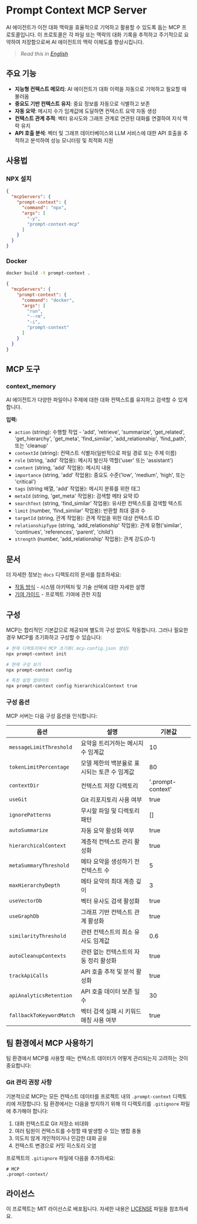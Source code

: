 # Prompt Context MCP Server

AI 에이전트가 이전 대화 맥락을 효율적으로 기억하고 활용할 수 있도록 돕는 MCP 프로토콜입니다. 이 프로토콜은 각 파일 또는 맥락의 대화 기록을 추적하고 주기적으로 요약하여 저장함으로써 AI 에이전트의 맥락 이해도를 향상시킵니다.

> *Read this in [English](README.md)*

## 주요 기능

- **지능형 컨텍스트 메모리**: AI 에이전트가 대화 이력을 자동으로 기억하고 필요할 때 불러옴
- **중요도 기반 컨텍스트 유지**: 중요 정보를 자동으로 식별하고 보존
- **자동 요약**: 메시지 수가 임계값에 도달하면 컨텍스트 요약 자동 생성
- **컨텍스트 관계 추적**: 벡터 유사도와 그래프 관계로 연관된 대화를 연결하여 지식 맥락 유지
- **API 호출 분석**: 벡터 및 그래프 데이터베이스와 LLM 서비스에 대한 API 호출을 추적하고 분석하여 성능 모니터링 및 최적화 지원

## 사용법

### NPX 설치

```json
{
  "mcpServers": {
    "prompt-context": {
      "command": "npx",
      "args": [
        "-y",
        "prompt-context-mcp"
      ]
    }
  }
}
```

### Docker

```bash
docker build -t prompt-context .
```

```json
{
  "mcpServers": {
    "prompt-context": {
      "command": "docker",
      "args": [
        "run",
        "--rm",
        "-i",
        "prompt-context"
      ]
    }
  }
}
```

## MCP 도구

### context_memory

AI 에이전트가 다양한 파일이나 주제에 대한 대화 컨텍스트를 유지하고 검색할 수 있게 합니다.

**입력:**

- `action` (string): 수행할 작업 - 'add', 'retrieve', 'summarize', 'get_related', 'get_hierarchy', 'get_meta', 'find_similar', 'add_relationship', 'find_path', 또는 'cleanup'
- `contextId` (string): 컨텍스트 식별자(일반적으로 파일 경로 또는 주제 이름)
- `role` (string, 'add' 작업용): 메시지 발신자 역할('user' 또는 'assistant')
- `content` (string, 'add' 작업용): 메시지 내용
- `importance` (string, 'add' 작업용): 중요도 수준('low', 'medium', 'high', 또는 'critical')
- `tags` (string 배열, 'add' 작업용): 메시지 분류를 위한 태그
- `metaId` (string, 'get_meta' 작업용): 검색할 메타 요약 ID
- `searchText` (string, 'find_similar' 작업용): 유사한 컨텍스트를 검색할 텍스트
- `limit` (number, 'find_similar' 작업용): 반환할 최대 결과 수
- `targetId` (string, 관계 작업용): 관계 작업을 위한 대상 컨텍스트 ID
- `relationshipType` (string, 'add_relationship' 작업용): 관계 유형('similar', 'continues', 'references', 'parent', 'child')
- `strength` (number, 'add_relationship' 작업용): 관계 강도(0-1)

## 문서

더 자세한 정보는 `docs` 디렉토리의 문서를 참조하세요:

- [작동 방식](docs/HOW_IT_WORKS_KOR.md) - 시스템 아키텍처 및 기술 선택에 대한 자세한 설명
- [기여 가이드](docs/CONTRIBUTING.md) - 프로젝트 기여에 관한 지침

## 구성

MCP는 합리적인 기본값으로 제공되며 별도의 구성 없이도 작동합니다. 그러나 필요한 경우 MCP를 초기화하고 구성할 수 있습니다:

```bash
# 현재 디렉토리에서 MCP 초기화(.mcp-config.json 생성)
npx prompt-context init

# 현재 구성 보기
npx prompt-context config

# 특정 설정 업데이트
npx prompt-context config hierarchicalContext true
```

### 구성 옵션

MCP 서버는 다음 구성 옵션을 인식합니다:

| 옵션 | 설명 | 기본값 |
|------|------|--------|
| `messageLimitThreshold` | 요약을 트리거하는 메시지 수 임계값 | 10 |
| `tokenLimitPercentage` | 모델 제한의 백분율로 표시되는 토큰 수 임계값 | 80 |
| `contextDir` | 컨텍스트 저장 디렉토리 | '.prompt-context' |
| `useGit` | Git 리포지토리 사용 여부 | true |
| `ignorePatterns` | 무시할 파일 및 디렉토리 패턴 | [] |
| `autoSummarize` | 자동 요약 활성화 여부 | true |
| `hierarchicalContext` | 계층적 컨텍스트 관리 활성화 | true |
| `metaSummaryThreshold` | 메타 요약을 생성하기 전 컨텍스트 수 | 5 |
| `maxHierarchyDepth` | 메타 요약의 최대 계층 깊이 | 3 |
| `useVectorDb` | 벡터 유사도 검색 활성화 | true |
| `useGraphDb` | 그래프 기반 컨텍스트 관계 활성화 | true |
| `similarityThreshold` | 관련 컨텍스트의 최소 유사도 임계값 | 0.6 |
| `autoCleanupContexts` | 관련 없는 컨텍스트의 자동 정리 활성화 | true |
| `trackApiCalls` | API 호출 추적 및 분석 활성화 | true |
| `apiAnalyticsRetention` | API 호출 데이터 보존 일수 | 30 |
| `fallbackToKeywordMatch` | 벡터 검색 실패 시 키워드 매칭 사용 여부 | true |

## 팀 환경에서 MCP 사용하기

팀 환경에서 MCP를 사용할 때는 컨텍스트 데이터가 어떻게 관리되는지 고려하는 것이 중요합니다:

### Git 관리 권장 사항

기본적으로 MCP는 모든 컨텍스트 데이터를 프로젝트 내의 `.prompt-context` 디렉토리에 저장합니다. 팀 환경에서는 다음을 방지하기 위해 이 디렉토리를 `.gitignore` 파일에 추가해야 합니다:

1. 대화 컨텍스트로 Git 저장소 비대화
2. 여러 팀원이 컨텍스트를 수정할 때 발생할 수 있는 병합 충돌
3. 의도치 않게 개인적이거나 민감한 대화 공유
4. 컨텍스트 변경으로 커밋 히스토리 오염

프로젝트의 `.gitignore` 파일에 다음을 추가하세요:

```
# MCP
.prompt-context/
```

## 라이선스

이 프로젝트는 MIT 라이선스로 배포됩니다. 자세한 내용은 [LICENSE](LICENSE) 파일을 참조하세요.
